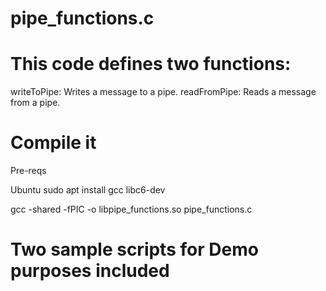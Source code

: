 # pipe_functions.c
# This code defines two functions:

writeToPipe: Writes a message to a pipe.
readFromPipe: Reads a message from a pipe.


# Compile it 

Pre-reqs

Ubuntu
sudo apt install gcc libc6-dev


gcc -shared -fPIC -o libpipe_functions.so pipe_functions.c


# Two sample scripts for Demo purposes included
